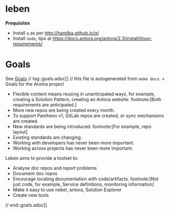 # leben
**Prequisites**

* Install `q` as per http://harelba.github.io/q/
* Install `node`, tips at https://docs.antora.org/antora/2.3/install/linux-requirements/
# Goals

See [Goals](link)
// tag::goals.adoc[]
// this file is autogenerated from `make docs`.
= Goals for the Arotna project

* Flexible content means reusing in unanticipated ways, for example, creating a Solution Pattern, creating an Antora website. footnote:[Both requirements are anticipated.]
* More new repos are being created every month.
* To support Pantheon v1, GitLab repos are created, or sync mechanisms are created.
* New standards are being introduced. footnote:[For example, repo layout]
* Existing standards are changing.
* Working with developers has never been more important.
* Working across projects has never been more important.

Leben aims to provide a toolset to:

* Analyse doc repos and report problems
* Document doc repos
* Encourage locating documentation with code/artifacts. footnote:[Not just code, for example, Service definitions, monitoring information]
* Make it easy to use nebel, antora, Solution Explorer
* Create new tools

// end::goals.adoc[]

